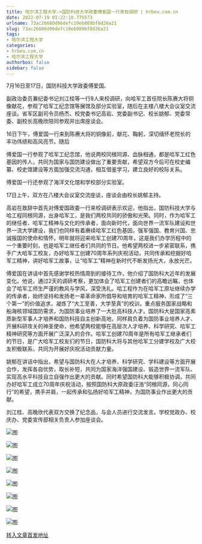 ```yaml
---
title: 哈尔滨工程大学->国防科技大学政委傅爱国一行来校调研 | hrbeu.com.cn
date: 2022-07-19 01:22:18.775573
urlname: 73ac26680d96defc10eb089bf8d26a21
slug: 73ac26680d96defc10eb089bf8d26a21
tags: 
- 哈尔滨工程大学
categories:
- hrbeu.com.cn
- 哈尔滨工程大学
authorbox: false
sidebar: false
---
```

7月16日至17日，国防科技大学政委傅爱国、

副政治委员兼纪委书记刘江桂等一行8人来校调研，向哈军工首任院长陈赓大将铜像献花，参观了哈军工纪念馆等展馆及部分实验室，随后在主楼八楼大会议室交流座谈。省军区副司令员杨杰、校党委书记高岩、党委副书记、校长姚郁、党委常委、副校长高晚欣陪同参观并出席座谈会。

16日下午，傅爱国一行来到陈赓大将的铜像前，献花、鞠躬，深切缅怀老院长的丰功伟绩和高风亮节。随后
<!--more-->
傅爱国一行参观了哈军工纪念馆，他说两校同根同源、血脉相通，都是哈军工红色基因的传人，共同为国家与国防建设做出了重要贡献，希望双方今后可在校史编纂、校史馆建设等方面加强交流沟通，相互借鉴学习，建立良好的校际关系。

傅爱国一行还参观了海洋文化馆和学校部分实验室。

17日上午，双方在八楼大会议室交流座谈，座谈会由校长姚郁主持。

高岩在致辞中首先对傅爱国政委一行来校调研表示欢迎，他指出，国防科技大学与哈工程同根同源，出身哈军工，是我们两校共同的骄傲和光荣。同时，作为哈军工的继任者、哈军工精神与文化的传承者，面向新时代，面向世界一流军队建设和世界一流大学建设，我们也同样有着赓续哈军工红色基因，强军强国、教育兴国、忠诚报国的使命和情怀。明年就将迎来哈军工创建70周年，这是我们办学历程中的一个重要时刻，也是哈军工继任者们共同的节日。他希望两校进一步紧密联系，携手广大哈军工校友，办好哈军工创建70周年系列庆祝活动，共同传承和挖掘好哈军工精神，讲好哈军工故事，让“哈军工”精神在新时代不断发扬光大，永放光芒。

傅爱国在讲话中首先感谢学校热情周到的接待工作，他介绍了国防科大近年的发展变化。他说，通过2天的调研考察，更加体会了哈军工创建者们的高瞻远瞩，也体会了哈军工师生严谨的教风与学风，深受洗礼。哈工程作为在哈军工原址继续办学的传承者，始终坚持和发扬老一辈革命家所倡导和培育的哈军工精神，形成了“三个第一”的价值追求，凝炼了“大工至善，大学至真”的校训，重点服务国家战略和船海核领域国防需求，为国防事业培养了一大批高科技人才。国防科大是国家高素质新型军事人才培养和国防科技自主创新高地，同样肩负着为国防事业培养人才、开展科研攻关的神圣使命，他希望两校能够在高层次人才培养、科学研究、哈军工精神研究等方面开展广泛深入的合作。哈军工创建70周年是所有哈军工继承者们的节日，是广大哈军工校友们的节日，国防科大将与其他哈军工分建学校及广大校友积极联系，共同为开展好庆祝活动贡献力量。

姚郁在讲话中指出，希望与国防科大在人才培养、科学研究、学科建设等方面开展合作，发挥各自优势，取长补短，共同为国家海洋强国建设、锻造世界一流军队、实现高水平科技自立自强作出更大的贡献。同时希望国防科大能够积极协调，共同办好哈军工成立70周年庆祝活动，按照国防科大原政委汪浩“同根同源，同心同行”的希望，携手并肩，一起传承和弘扬好哈军工精神，为国防事业作出更大的贡献。

刘江桂、高晚欣代表双方交换了纪念品，与会人员进行交流发言。学校党政办、校庆办、党委宣传部相关负责人参加座谈会。

![图](http://gongxue.cn/__local/0/54/89/949AA8B78E99EEA988F509A6D04_46525BA3_13E4B.jpg)

![图](http://gongxue.cn/__local/D/B8/66/E8634215DD7AB9309E631EE421C_998EBF71_FFE0.jpg)

![图](http://gongxue.cn/__local/7/9B/17/E165D33698E7E2F5D560EC3561F_5106F048_148BF.jpg)

![图](http://gongxue.cn/__local/F/B9/37/B976AA00DB00A1A50312395A092_B309177F_FFE3.jpg)

![图](http://gongxue.cn/__local/A/4C/87/F2F2CE4B8A305C9C065419D0022_74179986_17BA5.jpg)

![图](http://gongxue.cn/__local/8/9D/EE/CB81531599C20AEA85D044F030B_030805A4_193E4.jpg)

![图](http://gongxue.cn/__local/B/8B/AB/47F65736E5A194307FBA1EBC194_9F4146A1_1F886.jpg)

![图](http://gongxue.cn/__local/1/9E/B4/4324CFC68B4FE5DB17C23445769_128EA102_1C459.jpg)

[转入文章首发地址](http://gongxue.cn/info/1141/72353.htm)